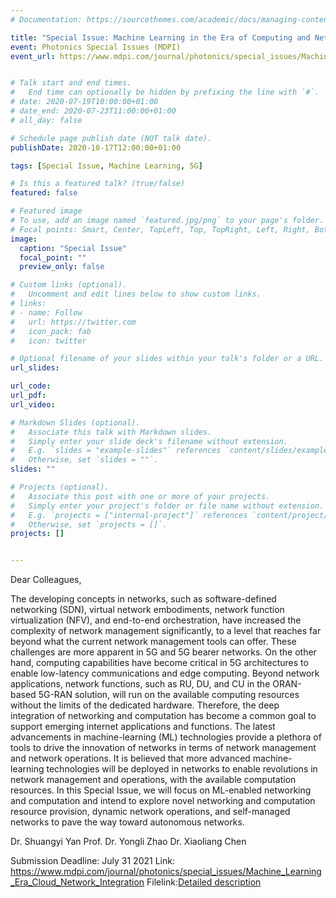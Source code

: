 ```yaml
---
# Documentation: https://sourcethemes.com/academic/docs/managing-content/

title: "Special Issue: Machine Learning in the Era of Computing and Network Integration"
event: Photonics Special Issues (MDPI)
event_url: https://www.mdpi.com/journal/photonics/special_issues/Machine_Learning_Era_Cloud_Network_Integration


# Talk start and end times.
#   End time can optionally be hidden by prefixing the line with `#`.
# date: 2020-07-19T10:00:00+01:00
# date_end: 2020-07-23T11:00:00+01:00
# all_day: false

# Schedule page publish date (NOT talk date).
publishDate: 2020-10-17T12:00:00+01:00

tags: [Special Issue, Machine Learning, 5G]

# Is this a featured talk? (true/false)
featured: false

# Featured image
# To use, add an image named `featured.jpg/png` to your page's folder. 
# Focal points: Smart, Center, TopLeft, Top, TopRight, Left, Right, BottomLeft, Bottom, BottomRight.
image:
  caption: "Special Issue"
  focal_point: ""
  preview_only: false

# Custom links (optional).
#   Uncomment and edit lines below to show custom links.
# links:
# - name: Follow
#   url: https://twitter.com
#   icon_pack: fab
#   icon: twitter

# Optional filename of your slides within your talk's folder or a URL.
url_slides:

url_code:
url_pdf:
url_video: 

# Markdown Slides (optional).
#   Associate this talk with Markdown slides.
#   Simply enter your slide deck's filename without extension.
#   E.g. `slides = "example-slides"` references `content/slides/example-slides.md`.
#   Otherwise, set `slides = ""`.
slides: ""

# Projects (optional).
#   Associate this post with one or more of your projects.
#   Simply enter your project's folder or file name without extension.
#   E.g. `projects = ["internal-project"]` references `content/project/deep-learning/index.md`.
#   Otherwise, set `projects = []`.
projects: []


---
```


Dear Colleagues,

The developing concepts in networks, such as software-defined networking (SDN), virtual network embodiments, network function virtualization (NFV), and end-to-end orchestration, have increased the complexity of network management significantly, to a level that reaches far beyond what the current network management tools can offer. These challenges are more apparent in 5G and 5G bearer networks. On the other hand, computing capabilities have become critical in 5G architectures to enable low-latency communications and edge computing. Beyond network applications, network functions, such as RU, DU, and CU in the ORAN-based 5G-RAN solution, will run on the available computing resources without the limits of the dedicated hardware. Therefore, the deep integration of networking and computation has become a common goal to support emerging internet applications and functions. The latest advancements in machine-learning (ML) technologies provide a plethora of tools to drive the innovation of networks in terms of network management and network operations. It is believed that more advanced machine-learning technologies will be deployed in networks to enable revolutions in network management and operations, with the available computation resources. In this Special Issue, we will focus on ML-enabled networking and computation and intend to explore novel networking and computation resource provision, dynamic network operations, and self-managed networks to pave the way toward autonomous networks.

Dr. Shuangyi Yan
Prof. Dr. Yongli Zhao
Dr. Xiaoliang Chen

Submission Deadline: July 31 2021
Link: https://www.mdpi.com/journal/photonics/special_issues/Machine_Learning_Era_Cloud_Network_Integration
Filelink:[Detailed description](/talk/ml_si//Machine_Learning_Era_Cloud_Network_Integration.pdf)